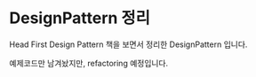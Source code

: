 # DesignPattern 정리

Head First Design Pattern 책을 보면서 정리한 DesignPattern 입니다.

예제코드만 남겨놨지만, refactoring 예정입니다.

